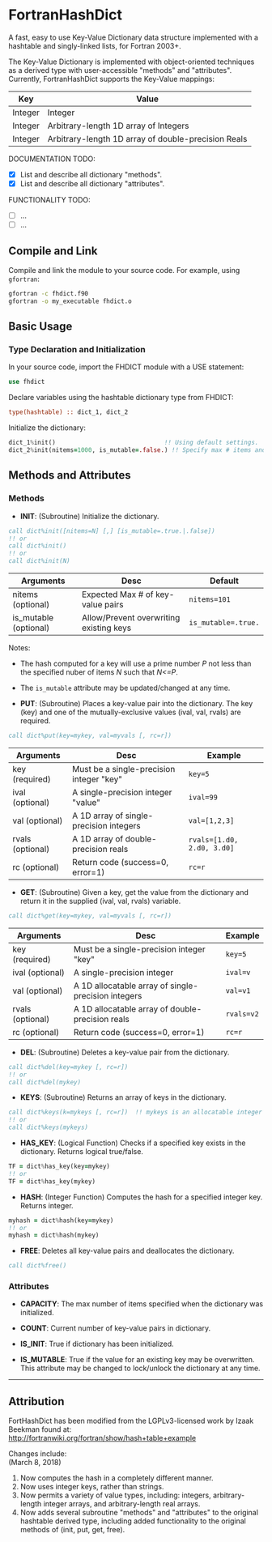 # FortranHashDict
A fast, easy to use Key-Value Dictionary data structure implemented with a hashtable and singly-linked lists, for Fortran 2003+.

The Key-Value Dictionary is implemented with object-oriented techniques as a derived type with user-accessible "methods" and "attributes".  
Currently, FortranHashDict supports the Key-Value mappings:

Key     | Value 
--------|--------------------
Integer | Integer
Integer | Arbitrary-length 1D array of Integers
Integer | Arbitrary-length 1D array of double-precision Reals

DOCUMENTATION TODO:
- [x] List and describe all dictionary "methods".
- [x] List and describe all dictionary "attributes".

FUNCTIONALITY TODO:
- [ ] ...
- [ ] ...

## Compile and Link
Compile and link the module to your source code. For example, using `gfortran`:

```bash
gfortran -c fhdict.f90
gfortran -o my_executable fhdict.o
```



## Basic Usage

### Type Declaration and Initialization
In your source code, import the FHDICT module with a USE statement: 

```fortran
use fhdict
```
Declare variables using the hashtable dictionary type from FHDICT:

```fortran
type(hashtable) :: dict_1, dict_2
```

Initialize the dictionary:

```fortran
dict_1%init()                              !! Using default settings.
dict_2%init(nitems=1000, is_mutable=.false.) !! Specify max # items and is_mutable attributes.
```



## Methods and Attributes

### Methods
* **INIT**: (Subroutine) Initialize the dictionary.

```fortran
call dict%init([nitems=N] [,] [is_mutable=.true.|.false])
!! or
call dict%init()
!! or
call dict%init(N)
```

Arguments             | Desc                                     | Default
----------------------|------------------------------------------|------------------------
nitems (optional)     | Expected Max # of key-value pairs        | `nitems=101`
is_mutable (optional) | Allow/Prevent overwriting existing keys  | `is_mutable=.true.`

Notes:
* The hash computed for a key will use a prime number *P* not less than the specified nuber of items *N* such that *N<=P*.
* The `is_mutable` attribute may be updated/changed at any time.


* **PUT**: (Subroutine) Places a key-value pair into the dictionary. The key (key) and one of the mutually-exclusive values (ival, val, rvals) are required.

```fortran
call dict%put(key=mykey, val=myvals [, rc=r]) 
```

Arguments        | Desc                                     | Example
---------------- |------------------------------------------|------------------------
key (required)   | Must be a single-precision integer "key" | `key=5`
ival (optional)  | A single-precision integer "value"       | `ival=99`
val  (optional)  | A 1D array of single-precision integers  | `val=[1,2,3]`
rvals (optional) | A 1D array of double-precision reals     | `rvals=[1.d0, 2.d0, 3.d0]`
rc (optional)    | Return code (success=0, error=1)         | `rc=r`


* **GET**: (Subroutine) Given a key, get the value from the dictionary and return it in the supplied (ival, val, rvals) variable. 

```fortran
call dict%get(key=mykey, val=myvals [, rc=r]) 
```

Arguments        | Desc                                     | Example
---------------- |------------------------------------------|------------------------
key (required)   | Must be a single-precision integer "key" | `key=5`
ival (optional)  | A single-precision integer               | `ival=v`
val  (optional)  | A 1D allocatable array of single-precision integers  | `val=v1`
rvals (optional) | A 1D allocatable array of double-precision reals     | `rvals=v2`
rc (optional)    | Return code (success=0, error=1)         | `rc=r`

* **DEL**: (Subroutine) Deletes a key-value pair from the dictionary.

```fortran
call dict%del(key=mykey [, rc=r]) 
!! or
call dict%del(mykey)
```

* **KEYS**: (Subroutine) Returns an array of keys in the dictionary.

```fortran
call dict%keys(k=mykeys [, rc=r])  !! mykeys is an allocatable integer array
!! or
call dict%keys(mykeys)
```

* **HAS_KEY**: (Logical Function) Checks if a specified key exists in the dictionary. Returns logical true/false.

```fortran
TF = dict%has_key(key=mykey)
!! or 
TF = dict%has_key(mykey)
```

* **HASH**: (Integer Function) Computes the hash for a specified integer key. Returns integer.

```fortran
myhash = dict%hash(key=mykey)
!! or
myhash = dict%hash(mykey)
```

* **FREE**: Deletes all key-value pairs and deallocates the dictionary.

```fortran
call dict%free()
```


### Attributes

* **CAPACITY**: The max number of items specified when the dictionary was initialized. 

* **COUNT**: Current number of key-value pairs in dictionary.

* **IS_INIT**: True if dictionary has been initialized.

* **IS_MUTABLE**: True if the value for an existing key may be overwritten. This attribute may be changed to lock/unlock the dictionary at any time.


-----------------------------------------
## Attribution
FortHashDict has been modified from the LGPLv3-licensed work by Izaak Beekman found at:  
http://fortranwiki.org/fortran/show/hash+table+example

Changes include:  
(March 8, 2018)  
1. Now computes the hash in a completely different manner.
1. Now uses integer keys, rather than strings.
1. Now permits a variety of value types, including: integers, arbitrary-length integer arrays, and arbitrary-length real arrays.
1. Now adds several subroutine "methods" and "attributes" to the original hashtable derived type, including added functionality to the original methods of (init, put, get, free). 




